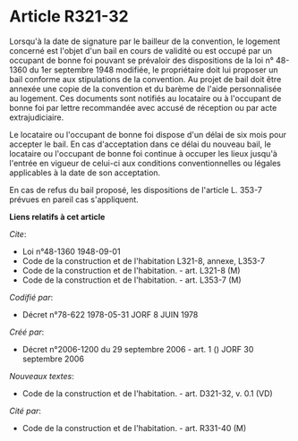 # Article R321-32

Lorsqu'à la date de signature par le bailleur de la convention, le logement concerné est l'objet d'un bail en cours de
validité ou est occupé par un occupant de bonne foi pouvant se prévaloir des dispositions de la loi n° 48-1360 du 1er
septembre 1948 modifiée, le propriétaire doit lui proposer un bail conforme aux stipulations de la convention. Au projet de
bail doit être annexée une copie de la convention et du barème de l'aide personnalisée au logement. Ces documents sont
notifiés au locataire ou à l'occupant de bonne foi par lettre recommandée avec accusé de réception ou par acte
extrajudiciaire.

Le locataire ou l'occupant de bonne foi dispose d'un délai de six mois pour accepter le bail. En cas d'acceptation dans ce
délai du nouveau bail, le locataire ou l'occupant de bonne foi continue à occuper les lieux jusqu'à l'entrée en vigueur de
celui-ci aux conditions conventionnelles ou légales applicables à la date de son acceptation.

En cas de refus du bail proposé, les dispositions de l'article L. 353-7 prévues en pareil cas s'appliquent.

**Liens relatifs à cet article**

_Cite_:

  - Loi n°48-1360 1948-09-01
  - Code de la construction et de l'habitation L321-8, annexe, L353-7
  - Code de la construction et de l'habitation. - art. L321-8 (M)
  - Code de la construction et de l'habitation. - art. L353-7 (M)

_Codifié par_:

  - Décret n°78-622 1978-05-31 JORF 8 JUIN 1978

_Créé par_:

  - Décret n°2006-1200 du 29 septembre 2006 - art. 1 () JORF 30 septembre 2006

_Nouveaux textes_:

  - Code de la construction et de l'habitation. - art. D321-32, v. 0.1 (VD)

_Cité par_:

  - Code de la construction et de l'habitation. - art. R331-40 (M)

